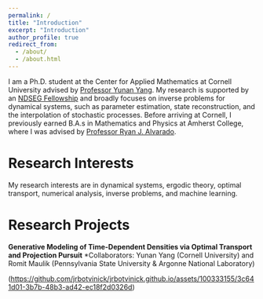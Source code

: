 ```yaml
---
permalink: /
title: "Introduction"
excerpt: "Introduction"
author_profile: true
redirect_from: 
  - /about/
  - /about.html
---
```


I am a Ph.D. student at the Center for Applied Mathematics at Cornell University advised by [Professor Yunan Yang](https://as.cornell.edu/people/yunan-yang). My research is supported by an [NDSEG Fellowship](https://ndseg.sysplus.com/) and broadly focuses on inverse problems for dynamical systems, such as parameter estimation, state reconstruction, and the interpolation of stochastic processes. Before arriving at Cornell, I previously earned B.A.s in Mathematics and Physics at Amherst College, where I was advised by [Professor Ryan J. Alvarado](https://www.amherst.edu/people/facstaff/rjalvarado). 

Research Interests
====
My research interests are in dynamical systems, ergodic theory, optimal transport, numerical analysis, inverse problems, and machine learning. 

Research Projects
====

**Generative Modeling of Time-Dependent Densities via Optimal Transport and Projection Pursuit**
*Collaborators: Yunan Yang (Cornell University) and Romit Maulik (Pennsylvania State University & Argonne National Laboratory)

(https://github.com/jrbotvinick/jrbotvinick.github.io/assets/100333155/3c641d01-3b7b-48b3-ad42-ec18f2d0326d)



